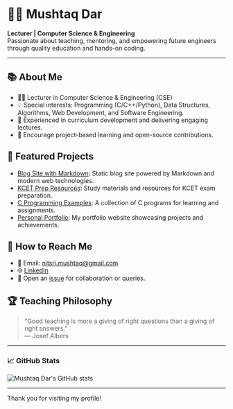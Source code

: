 # 👨‍🏫 Mushtaq Dar

**Lecturer | Computer Science & Engineering**  
Passionate about teaching, mentoring, and empowering future engineers through quality education and hands-on coding.

---

## 📚 About Me

- 👨‍💻 Lecturer in Computer Science & Engineering (CSE)
- 💡 Special interests: Programming (C/C++/Python), Data Structures, Algorithms, Web Development, and Software Engineering.
- 🏫 Experienced in curriculum development and delivering engaging lectures.
- 🔬 Encourage project-based learning and open-source contributions.

## 🚀 Featured Projects

- [Blog Site with Markdown](https://github.com/mushtaqdar1/blog-site-md): Static blog site powered by Markdown and modern web technologies.
- [KCET Prep Resources](https://github.com/mushtaqdar1/KCET): Study materials and resources for KCET exam preparation.
- [C Programming Examples](https://github.com/mushtaqdar1/C_Programmming): A collection of C programs for learning and assignments.
- [Personal Portfolio](https://github.com/mushtaqdar1/port-folio): My portfolio website showcasing projects and achievements.

## 💬 How to Reach Me

- 📧 Email: [nitsri.mushtaq@gmail.com](mailto:nitsri.mushtaq@gmail.com)
- 🌐 [LinkedIn](https://www.linkedin.com/in/your-linkedin-profile)
- 📝 Open an [issue](https://github.com/mushtaqdar1/mushtaqdar1/issues) for collaboration or queries.

## 🏆 Teaching Philosophy

> "Good teaching is more a giving of right questions than a giving of right answers."  
> — Josef Albers

---

### 📈 GitHub Stats

![Mushtaq Dar's GitHub stats](https://github-readme-stats.vercel.app/api?username=mushtaqdar1&show_icons=true&theme=default)

---

Thank you for visiting my profile!

